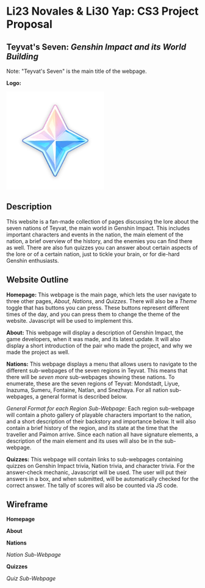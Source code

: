 # Li23 Novales & Li30 Yap: CS3 Project Proposal 
## Teyvat's Seven: _Genshin Impact and its World Building_
Note: "Teyvat's Seven" is the main title of the webpage.

**Logo:**

![primogem](./Assets/MilestoneAssets/primo.png "The Website logo")

## Description
This website is a fan-made collection of pages discussing the lore about the seven nations of Teyvat, the main world in Genshin Impact. This includes important characters and events in the nation, the main element of the nation, a brief overview of the history, and the enemies you can find there as well. There are also fun quizzes you can answer about certain aspects of the lore or of a certain nation, just to tickle your brain, or for die-hard Genshin enthusiasts.

## Website Outline

**Homepage:** This webpage is the main page, which lets the user navigate to three other pages, _About_, _Nations_, and _Quizzes_. There will also be a _Theme_ toggle that has buttons you can press. These buttons represent different times of the day, and you can press them to change the theme of the website. Javascript will be used to implement this.

**About:** This webpage will display a description of Genshin Impact, the game developers, when it was made, and its latest update. It will also display a short introduction of the pair who made the project, and why we made the project as well.

**Nations:** This webpage displays a menu that allows users to navigate to the different sub-webpages of the seven regions in Teyvat. This means that there will be _seven more_ sub-webpages showing these nations. To enumerate, these are the seven regions of Teyvat: Mondstadt, Liyue, Inazuma, Sumeru, Fontaine, Natlan, and Snezhaya. For all nation sub-webpages, a general format is described below.

_General Format for each Region Sub-Webpage:_ Each region sub-webpage will contain a photo gallery of playable characters important to the nation, and a short description of their backstory and importance below. It will also contain a brief history of the region, and its state at the time that the traveller and Paimon arrive. Since each nation all have signature elements, a description of the main element and its uses will also be in the sub-webpage.

**Quizzes:** This webpage will contain links to sub-webpages containing quizzes on Genshin Impact trivia, Nation trivia, and character trivia. For the answer-check mechanic, Javascript will be used. The user will put their answers in a box, and when submitted, will be automatically checked for the correct answer. The tally of scores will also be counted via JS code.

## Wireframe
**Homepage**

**About**

**Nations**

_Nation Sub-Webpage_

**Quizzes**

_Quiz Sub-Webpage_
